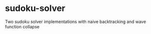 # sudoku-solver

Two sudoku solver implementations with naive backtracking and wave function collapse 